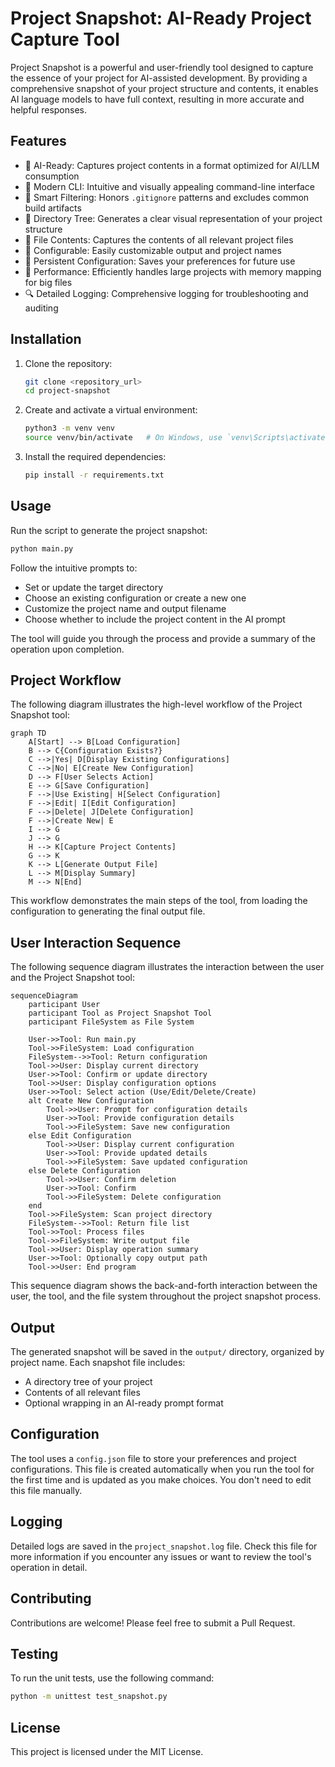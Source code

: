 # Project Snapshot: AI-Ready Project Capture Tool

Project Snapshot is a powerful and user-friendly tool designed to capture the essence of your project for AI-assisted development. By providing a comprehensive snapshot of your project structure and contents, it enables AI language models to have full context, resulting in more accurate and helpful responses.

## Features

- 🧠 AI-Ready: Captures project contents in a format optimized for AI/LLM consumption
- 🎨 Modern CLI: Intuitive and visually appealing command-line interface
- 📁 Smart Filtering: Honors `.gitignore` patterns and excludes common build artifacts
- 🌳 Directory Tree: Generates a clear visual representation of your project structure
- 📄 File Contents: Captures the contents of all relevant project files
- 🔧 Configurable: Easily customizable output and project names
- 💾 Persistent Configuration: Saves your preferences for future use
- 🚀 Performance: Efficiently handles large projects with memory mapping for big files
- 🔍 Detailed Logging: Comprehensive logging for troubleshooting and auditing

## Installation

1. Clone the repository:

   ```sh
   git clone <repository_url>
   cd project-snapshot
   ```

2. Create and activate a virtual environment:

   ```sh
   python3 -m venv venv
   source venv/bin/activate   # On Windows, use `venv\Scripts\activate`
   ```

3. Install the required dependencies:

   ```sh
   pip install -r requirements.txt
   ```

## Usage

Run the script to generate the project snapshot:

```sh
python main.py
```

Follow the intuitive prompts to:

- Set or update the target directory
- Choose an existing configuration or create a new one
- Customize the project name and output filename
- Choose whether to include the project content in the AI prompt

The tool will guide you through the process and provide a summary of the operation upon completion.

## Project Workflow

The following diagram illustrates the high-level workflow of the Project Snapshot tool:

```mermaid
graph TD
    A[Start] --> B[Load Configuration]
    B --> C{Configuration Exists?}
    C -->|Yes| D[Display Existing Configurations]
    C -->|No| E[Create New Configuration]
    D --> F[User Selects Action]
    E --> G[Save Configuration]
    F -->|Use Existing| H[Select Configuration]
    F -->|Edit| I[Edit Configuration]
    F -->|Delete| J[Delete Configuration]
    F -->|Create New| E
    I --> G
    J --> G
    H --> K[Capture Project Contents]
    G --> K
    K --> L[Generate Output File]
    L --> M[Display Summary]
    M --> N[End]
```

This workflow demonstrates the main steps of the tool, from loading the configuration to generating the final output file.

## User Interaction Sequence

The following sequence diagram illustrates the interaction between the user and the Project Snapshot tool:

```mermaid
sequenceDiagram
    participant User
    participant Tool as Project Snapshot Tool
    participant FileSystem as File System

    User->>Tool: Run main.py
    Tool->>FileSystem: Load configuration
    FileSystem-->>Tool: Return configuration
    Tool->>User: Display current directory
    User->>Tool: Confirm or update directory
    Tool->>User: Display configuration options
    User->>Tool: Select action (Use/Edit/Delete/Create)
    alt Create New Configuration
        Tool->>User: Prompt for configuration details
        User->>Tool: Provide configuration details
        Tool->>FileSystem: Save new configuration
    else Edit Configuration
        Tool->>User: Display current configuration
        User->>Tool: Provide updated details
        Tool->>FileSystem: Save updated configuration
    else Delete Configuration
        Tool->>User: Confirm deletion
        User->>Tool: Confirm
        Tool->>FileSystem: Delete configuration
    end
    Tool->>FileSystem: Scan project directory
    FileSystem-->>Tool: Return file list
    Tool->>Tool: Process files
    Tool->>FileSystem: Write output file
    Tool->>User: Display operation summary
    User->>Tool: Optionally copy output path
    Tool->>User: End program
```

This sequence diagram shows the back-and-forth interaction between the user, the tool, and the file system throughout the project snapshot process.

## Output

The generated snapshot will be saved in the `output/` directory, organized by project name. Each snapshot file includes:

- A directory tree of your project
- Contents of all relevant files
- Optional wrapping in an AI-ready prompt format

## Configuration

The tool uses a `config.json` file to store your preferences and project configurations. This file is created automatically when you run the tool for the first time and is updated as you make choices. You don't need to edit this file manually.

## Logging

Detailed logs are saved in the `project_snapshot.log` file. Check this file for more information if you encounter any issues or want to review the tool's operation in detail.

## Contributing

Contributions are welcome! Please feel free to submit a Pull Request.

## Testing

To run the unit tests, use the following command:

```sh
python -m unittest test_snapshot.py
```

## License

This project is licensed under the MIT License.
